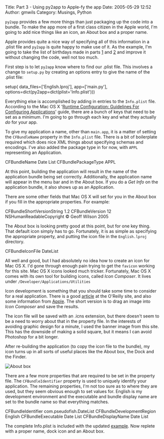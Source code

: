 Title: Part 3 - Using py2app to Apple-fy the app
Date: 2005-05-29 12:52
Author: gmwils
Category: Musings, Python

`py2app` provides a few more things than just packaging up the code into
a bundle. To make the app more of a first class citizen in the Apple
world, I'm going to add nice things like an icon, an About box and a
proper name.

</p>

Apple provides quite a nice way of specifying all of this information in
a .plist file and `py2app` is quite happy to make use of it. As the
example, I'm going to take the list of birthdays made in parts [1][] and
[2][] and improve it without changing the code, well not too much.

</p>

First step is to let `py2app` know where to find our .plist file. This
involves a change to `setup.py` by creating an options entry to give the
name of the .plist file:

<p>
    setup(    data_files=['English.lproj'],    app=['main.py'],    options=dict(py2app=dict(plist='Info.plist')))

</p>

Everything else is accomplished by adding in entries to the `Info.plist`
file. According to the Mac OS X '[Runtime Configuration: Guidelines For
Configuring Applications][]' guide, there are a bunch of keys that need
to be set as a minimum. I'm going to go through each key and what they
actually *do* for your app.

To give my application a name, other than `main.app`, it is a matter of
setting the `CFBundleName` property in the `Info.plist` file. There is a
bit of boilerplate required which does nice XML things about specifying
schemas and encodings. I've also added the package type in for now, with
`APPL` representing an Application.

</p>

<p>
    <?xml version='1.0' encoding='UTF-8'?><!DOCTYPE plist PUBLIC '-//Apple Computer//DTD PLIST 1.0//EN''http://www.apple.com/DTDs/PropertyList-1.0.dtd'><plist version='1.0'><dict>    <!-- Used by py2app to generate application bundle -->    <key>CFBundleName</key>    <string>Date List</string>    <!-- Package type is an Application -->    <key>CFBundlePackageType</key>    <string>APPL</string></dict></plist>

</p>

At this point, building the application will result in the name of the
application bundle being set correctly. Additionally, the application
name will appear in the menu bar and in the About box. If you do a *Get
Info* on the application bundle, it also shows up as an Application.

</p>

There are some other fields that Mac OS X will set for you in the About
box if you fill in the appropriate properties. For example:

</p>

<p>
        <!-- Version number - appears in About box -->    <key>CFBundleShortVersionString</key>    <string>1.2</string>    <!-- Build number - appears in About box -->    <key>CFBundleVersion</key>    <string>12</string>    <!-- Copyright notice - apears in About box -->    <key>NSHumanReadableCopyright</key>    <string>© Geoff Wilson 2005</string>

</p>

The About box is looking pretty good at this point, but for one key
thing. That default icon simply has to go. Fortunately, it is as simple
as specifying the appropriate property, and putting the icon file in the
`English.lproj` directory.

</p>

<p>
        <key>CFBundleIconFile</key>    <string>DateList</string>

</p>

All well and good, but I had absolutely no idea how to create an icon
for Mac OS X. I'd gone through enough pain trying to get the `favicon`
working for this site. Mac OS X icons looked much tricker. Fortunately,
Mac OS X comes with its own tool for building icons, called *Icon
Composer*. It lives under `/Developer/Applications/Utilities`

</p>

Icon development is something that you should take some time to consider
for a real application. There is a good [article][] at the O'Reilly
site, and also some information from [Apple][]. The short version is to
drag an image into *Icon Composer* and save the results.

</p>

The icon file will be saved with an .icns extension, but there doesn't
seem to be a need to worry about that in the property file. In the
interests of avoiding graphic design for a minute, I used the banner
image from this site. This has the downside of making a solid square,
but it means I can avoid Photoshop for a bit longer.

</p>

After re-building the application (to copy the icon file to the bundle),
my icon turns up in all sorts of useful places like the About box, the
Dock and the Finder.

</p>

![About box][]

There are a few more properties that are required to be set in the
property file. The `CFBundleIdentifier` property is used to uniquely
identify your application. The remaining properties, I'm not too sure as
to where they are used, but they seem obvious enough to set values for.
English is my development environment and the executable and bundle
display name are set to the bundle name so that everything matches.

</p>

<p>
        <!-- Globally unique identifier -->    <key>CFBundleIdentifier</key>    <string>com.pseudofish.DateList</string>    <key>CFBundleDevelopmentRegion</key>    <string>English</string>    <key>CFBundleExecutable</key>    <string>Date List</string>    <key>CFBundleDisplayName</key>    <string>Date List</string>

</p>

The complete Info.plist is included with the updated [example][]. Now
replete with a proper name, dock icon and an About box.

</p>

  [1]: http://www.pseudofish.com/blog/2005/05/13/part-1-creating-a-basic-cocoabindings-app-with-pyobjc/
  [2]: http://www.pseudofish.com/blog/2005/05/24/part-2-using-address-book-and-making-an-app/
  [Runtime Configuration: Guidelines For Configuring Applications]: http://developer.apple.com/documentation/MacOSX/Conceptual/BPRuntimeConfig/Tasks/ConfigApplications.html
  [article]: http://www.macdevcenter.com/pub/a/mac/2001/05/24/aqua_design.html?page=1
  [Apple]: http://developer.apple.com/documentation/UserExperience/Conceptual/OSXHIGuidelines/index.html
  [About box]: /illustrations/2005-05About.jpg
  [example]: /files/DateList-1.2.zip
